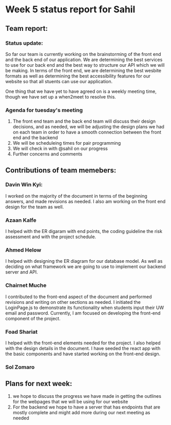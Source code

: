 # Week 5 status report for Sahil

## Team report:
### Status update:
So far our team is currently working on the brainstorming of the front end and the back end of our application. We are determining the best services to use for our back end and the best way to structure our API which we will be making. In terms of the front end, we are determining the best wesbite formats as well as determining the best accessibility features for our website so that all stuents can use our application.

One thing that we have yet to have agreed on is a weekly meeting time, though we have set up a when2meet to resolve this.

### Agenda for tuesday's meeting
1. The front end team and the back end team will discuss their design decisions, and as needed, we will be adjusting the design plans we had on each team in order to have a smooth connection between the front end and the backend
2. We will be scheduleing times for pair programming
3. We will check in with @sahil on our progress
4. Further concerns and comments


## Contributions of team memebers:

### Davin Win Kyi:
I worked on the majority of the document in terms of the beginning answers, and made revisions as needed. I also am working on the front end design for the team as well.

### Azaan Kalfe
I helped with the ER digaram with end points, the coding guideline the risk assessment and with the project schedule.

### Ahmed Helow
I helped with designing the ER diagram for our database model. As well as deciding on what framework we are going to use to implement our backend server and API. 


### Chairnet Muche
I contributed to the front-end aspect of the document and performed revisions and writing on other sections as needed. I initiated the LoginPage.js to demonstrate its functionality when students input their UW email and password. Currently, I am focused on developing the front-end component of the project.

### Foad Shariat
I helped with the front-end elements needed for the project. I also helped with the design details in the document.
I have seeded the react app with the basic components and have started working on the front-end design.


### Sol Zomaro



## Plans for next week:
1. we hope to discuss the progress we have made in getting the outlines for the webpages that we will be using for our website
2. For the backend we hope to have a server that has endpoints that are mostly complete and might add more during our next meeting as needed
